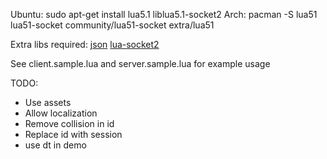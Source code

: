 Ubuntu: sudo apt-get install lua5.1 liblua5.1-socket2
Arch: pacman -S lua51 lua51-socket
  community/lua51-socket
  extra/lua51
  
Extra libs required:
  [json](http://json.luaforge.net/)
  [lua-socket2](http://w3.impa.br/~diego/software/luasocket/)

See client.sample.lua and server.sample.lua for example usage

TODO:

* Use assets
* Allow localization
* Remove collision in id
* Replace id with session
* use dt in demo
